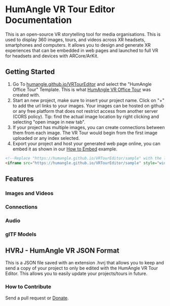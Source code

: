 # HumAngle VR Tour Editor Documentation
This is an open-source VR storytelling tool for media organisations. This is used to display 360 images, tours, and videos across XR headsets, smartphones and computers. It allows you to design and generate XR experiences that can be embedded in web pages and launched to full VR for headsets and devices with ARCore/ArKit.

##	Getting Started
1. Go To [humangle.github.io/VRTourEditor](https://humangle.github.io/VRTourEditor) and select the "HumAngle Office Tour" Template. This is what [HumAngle VR Office Tour](https://humangle.github.io/VRTourEditor/sample) was created with.
2. Start an new project, make sure to insert your project name. Click on "+" to add the url links to your images. Your images can be hosted on github or any free platform that does not restrict access from another server (CORS policy). Tip: find the actual image location by right clicking and selecting "open image in new tab".
3. If your project has multiple images, you can create connections between them from each image. The VR Tour would begin from the first image uploaded or any index selected.
4. Export your project and host your generated web page online, you can embed it as shown in our [How to Embed](https://humangle.github.io/VRTourEditor/sample/how-to-embed) example.
```html
<!--Replace "https://humangle.github.io/VRTourEditor/sample" with the link to where you have published your generated web page-->
<iframe src="https://humangle.github.io/VRTourEditor/sample" style="width:500px; height:300px; border:none;" allowfullscreen> </iframe>
```
	
## 	Features

### 	Images and Videos

### 	Connections

### 	Audio

###		glTF Models

## 	HVRJ - HumAngle VR JSON Format
This is a JSON file saved with an extension .hvrj that allows you to keep and send a copy of your project to only be edited with the HumAngle VR Tour Editor. This allows you to easily update your projects/tours in future.



### How to Contribute
Send a pull request or [Donate](https://humanglemedia.com/donate/).
